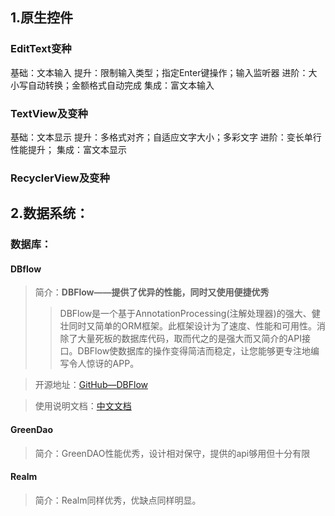 ## 1.原生控件

### EditText变种
> 
基础：文本输入
提升：限制输入类型；指定Enter键操作；输入监听器
进阶：大小写自动转换；金额格式自动完成
集成：富文本输入


### TextView及变种
> 
基础：文本显示
提升：多格式对齐；自适应文字大小；多彩文字
进阶：变长单行性能提升；
集成：富文本显示

### RecyclerView及变种

## 2.数据系统：

### 数据库：
#### **DBflow**
> 简介：**DBFlow——提供了优异的性能，同时又使用便捷优秀**
> > DBFlow是一个基于AnnotationProcessing(注解处理器)的强大、健壮同时又简单的ORM框架。此框架设计为了速度、性能和可用性。消除了大量死板的数据库代码，取而代之的是强大而又简介的API接口。DBFlow使数据库的操作变得简洁而稳定，让您能够更专注地编写令人惊讶的APP。

> 开源地址：[GitHub—DBFlow](https://github.com/Raizlabs/DBFlow)

> 使用说明文档：[中文文档](https://www.gitbook.com/book/yumenokanata/dbflow-tutorials/details)


#### **GreenDao**
> 简介：GreenDAO性能优秀，设计相对保守，提供的api够用但十分有限

#### **Realm**
> 简介：Realm同样优秀，优缺点同样明显。

